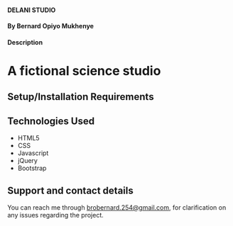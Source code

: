 #### DELANI STUDIO
#### By Bernard Opiyo Mukhenye
#### Description
# A fictional science studio
## Setup/Installation Requirements


## Technologies Used
* HTML5
* CSS
* Javascript
* jQuery
* Bootstrap
## Support and contact details
You can reach me through brobernard.254@gmail.com, for clarification on any issues regarding the project.
